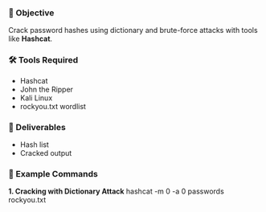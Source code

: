 ### 🎯 Objective
Crack password hashes using dictionary and brute-force attacks with tools like **Hashcat**.

### 🛠️ Tools Required
- Hashcat  
- John the Ripper  
- Kali Linux  
- rockyou.txt wordlist  

### 📂 Deliverables
- Hash list  
- Cracked output

### 🚀 Example Commands

**1. Cracking with Dictionary Attack**
hashcat -m 0 -a 0 passwords rockyou.txt
